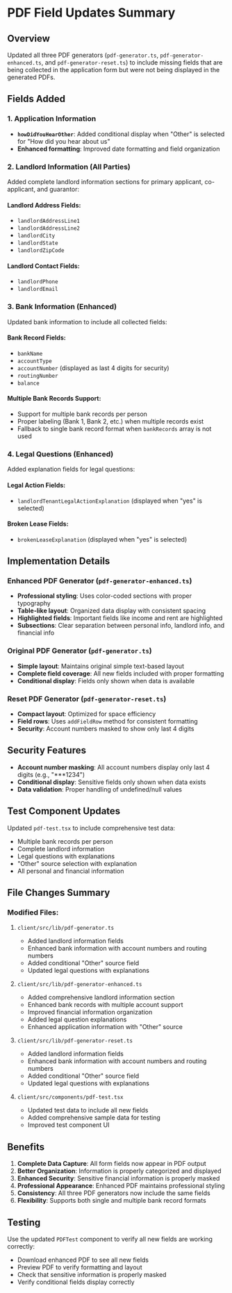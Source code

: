 # PDF Field Updates Summary

## Overview
Updated all three PDF generators (`pdf-generator.ts`, `pdf-generator-enhanced.ts`, and `pdf-generator-reset.ts`) to include missing fields that are being collected in the application form but were not being displayed in the generated PDFs.

## Fields Added

### 1. Application Information
- **`howDidYouHearOther`**: Added conditional display when "Other" is selected for "How did you hear about us"
- **Enhanced formatting**: Improved date formatting and field organization

### 2. Landlord Information (All Parties)
Added complete landlord information sections for primary applicant, co-applicant, and guarantor:

#### Landlord Address Fields:
- `landlordAddressLine1`
- `landlordAddressLine2` 
- `landlordCity`
- `landlordState`
- `landlordZipCode`

#### Landlord Contact Fields:
- `landlordPhone`
- `landlordEmail`

### 3. Bank Information (Enhanced)
Updated bank information to include all collected fields:

#### Bank Record Fields:
- `bankName`
- `accountType`
- `accountNumber` (displayed as last 4 digits for security)
- `routingNumber`
- `balance`

#### Multiple Bank Records Support:
- Support for multiple bank records per person
- Proper labeling (Bank 1, Bank 2, etc.) when multiple records exist
- Fallback to single bank record format when `bankRecords` array is not used

### 4. Legal Questions (Enhanced)
Added explanation fields for legal questions:

#### Legal Action Fields:
- `landlordTenantLegalActionExplanation` (displayed when "yes" is selected)

#### Broken Lease Fields:
- `brokenLeaseExplanation` (displayed when "yes" is selected)

## Implementation Details

### Enhanced PDF Generator (`pdf-generator-enhanced.ts`)
- **Professional styling**: Uses color-coded sections with proper typography
- **Table-like layout**: Organized data display with consistent spacing
- **Highlighted fields**: Important fields like income and rent are highlighted
- **Subsections**: Clear separation between personal info, landlord info, and financial info

### Original PDF Generator (`pdf-generator.ts`)
- **Simple layout**: Maintains original simple text-based layout
- **Complete field coverage**: All new fields included with proper formatting
- **Conditional display**: Fields only shown when data is available

### Reset PDF Generator (`pdf-generator-reset.ts`)
- **Compact layout**: Optimized for space efficiency
- **Field rows**: Uses `addFieldRow` method for consistent formatting
- **Security**: Account numbers masked to show only last 4 digits

## Security Features
- **Account number masking**: All account numbers display only last 4 digits (e.g., "***1234")
- **Conditional display**: Sensitive fields only shown when data exists
- **Data validation**: Proper handling of undefined/null values

## Test Component Updates
Updated `pdf-test.tsx` to include comprehensive test data:
- Multiple bank records per person
- Complete landlord information
- Legal questions with explanations
- "Other" source selection with explanation
- All personal and financial information

## File Changes Summary

### Modified Files:
1. `client/src/lib/pdf-generator.ts`
   - Added landlord information fields
   - Enhanced bank information with account numbers and routing numbers
   - Added conditional "Other" source field
   - Updated legal questions with explanations

2. `client/src/lib/pdf-generator-enhanced.ts`
   - Added comprehensive landlord information section
   - Enhanced bank records with multiple account support
   - Improved financial information organization
   - Added legal question explanations
   - Enhanced application information with "Other" source

3. `client/src/lib/pdf-generator-reset.ts`
   - Added landlord information fields
   - Enhanced bank information with account numbers and routing numbers
   - Added conditional "Other" source field
   - Updated legal questions with explanations

4. `client/src/components/pdf-test.tsx`
   - Updated test data to include all new fields
   - Added comprehensive sample data for testing
   - Improved test component UI

## Benefits
1. **Complete Data Capture**: All form fields now appear in PDF output
2. **Better Organization**: Information is properly categorized and displayed
3. **Enhanced Security**: Sensitive financial information is properly masked
4. **Professional Appearance**: Enhanced PDF maintains professional styling
5. **Consistency**: All three PDF generators now include the same fields
6. **Flexibility**: Supports both single and multiple bank record formats

## Testing
Use the updated `PDFTest` component to verify all new fields are working correctly:
- Download enhanced PDF to see all new fields
- Preview PDF to verify formatting and layout
- Check that sensitive information is properly masked
- Verify conditional fields display correctly 